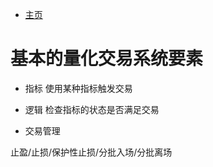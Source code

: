 - [主页](../README.md)

# 基本的量化交易系统要素

 - 指标
 使用某种指标触发交易

 - 逻辑
检查指标的状态是否满足交易

 - 交易管理

 止盈/止损/保护性止损/分批入场/分批离场



